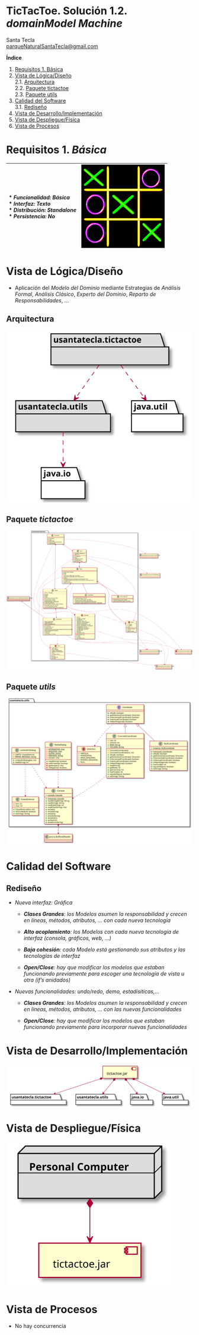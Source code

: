# TicTacToe. Solución 1.2. *domainModel Machine*
Santa Tecla  
[parqueNaturalSantaTecla@gmail.com](mailto:parqueNaturalSantaTecla@gmail.com)  

**Índice**
1. [Requisitos 1. Básica](#requisitos-1-Básica)
2. [Vista de Lógica/Diseño](#vista-de-lógicadiseño)  
    2.1. [Arquitectura](#arquitectura)     
    2.2. [Paquete tictactoe](#paquete-tictactoe)  
    2.3. [Paquete utils](#paquete-utils)
3. [Calidad del Software](#calidad-del-software)  
    3.1. [Rediseño](#rediseño)  
4. [Vista de Desarrollo/Implementación](#vista-de-desarrolloimplementación)
5. [Vista de Despliegue/Física](#vista-de-desplieguefísica)
6. [Vista de Procesos](#vista-de-procesos)

# Requisitos 1. *Básica*<a name="requisitos-1-básica"></a>

| * _Funcionalidad: **Básica**_<br/>  * _Interfaz: **Texto**_<br/>  * _Distribución: **Standalone**_<br/>  * _Persistencia: **No**_<br/> | ![Texto alternativo](./docs/images/tictactoe.png) | 
| :------- | :------: | 

# Vista de Lógica/Diseño<a name="vista-de-lógicadiseño"></a>

- Aplicación del *Modelo del Dominio* mediante Estrategias de *Análisis Formal*, *Análisis Clásico*, *Experto del Dominio*, *Reparto de Responsabilidades*, ...

## Arquitectura<a name="arquitectura"></a>
![Texto alternativo](./docs/diagrams/out/arquitectura/arquitectura.svg)

## Paquete _tictactoe_<a name="paquete-tictactoe"></a>
![Texto alternativo](./docs/diagrams/out/paquetes/tictactoe.svg)

## Paquete _utils_<a name="paquete-utils"></a>
![Texto alternativo](./docs/diagrams/out/paquetes/utils.svg)

# Calidad del Software<a name="calidad-del-software"></a>

## Rediseño<a name="rediseño"></a>

  - *Nueva interfaz: Gráfica*
    
      - ***Clases Grandes**: los Modelos asumen la responsabilidad y
        crecen en líneas, métodos, atributos, …​ con cada nueva
        tecnología*
    
      - ***Alto acoplamiento**: los Modelos con cada nueva tecnología de
        interfaz (consola, gráficos, web, …​)*
    
      - ***Baja cohesión**: cada Modelo está gestionando sus atributos y
        las tecnologías de interfaz*
    
      - ***Open/Close**: hay que modificar los modelos que estaban
        funcionando previamente para escoger una tecnología de vista u
        otra (if’s anidados)*

  - *Nuevas funcionalidades: undo/redo, demo, estadísiticas,…​*
    
      - ***Clases Grandes**: los Modelos asumen la responsabilidad y
        crecen en líneas, métodos, atributos, …​ con las nuevas
        funcionalidades*
    
      - ***Open/Close**: hay que modificar los modelos que estaban
        funcionando previamente para incorporar nuevas funcionalidades*

# Vista de Desarrollo/Implementación<a name="vista-de-desarrolloimplementación"></a>
![Texto alternativo](./docs/diagrams/out/vistas/desarrollo_implementacion.svg)

# Vista de Despliegue/Física<a name="vista-de-desplieguefísica"></a>
![Texto alternativo](./docs/diagrams/out/vistas/despliegue_fisica.svg)

# Vista de Procesos<a name="vista-de-procesos"></a>
- No hay concurrencia
